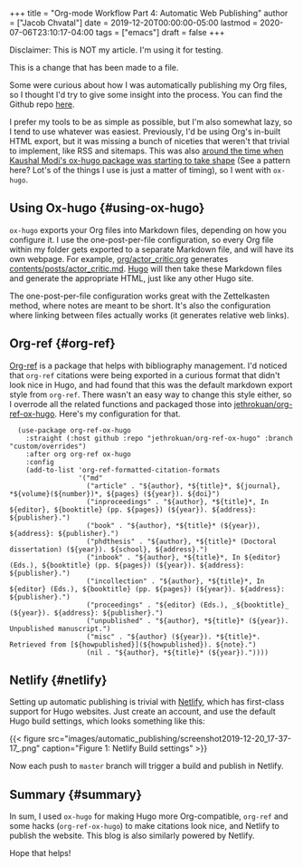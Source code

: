 +++
title = "Org-mode Workflow Part 4: Automatic Web Publishing"
author = ["Jacob Chvatal"]
date = 2019-12-20T00:00:00-05:00
lastmod = 2020-07-06T23:10:17-04:00
tags = ["emacs"]
draft = false
+++

Disclaimer: This is NOT my article. I'm using it for testing.

This is a change that has been made to a file.

Some were curious about how I was automatically publishing my
Org files, so I thought I'd try to give some insight into the process.
You can find the Github repo [here](https://github.com/jethrokuan/braindump/).

I prefer my tools to be as simple as possible, but I'm also somewhat
lazy, so I tend to use whatever was easiest. Previously, I'd be using
Org's in-built HTML export, but it was missing a bunch of niceties
that weren't that trivial to implement, like RSS and sitemaps. This
was also [around the time when Kaushal Modi's ox-hugo package was
starting to take shape](https://www.reddit.com/r/emacs/comments/6qahdz/what%5Fare%5Fyou%5Fcurrently%5Fdeveloping%5Fin%5Femacs%5Flisp/dkvxgvs?utm%5Fsource=share&utm%5Fmedium=web2x) (See a pattern here? Lot's of the things I use
is just a matter of timing), so I went with `ox-hugo`.


## Using Ox-hugo {#using-ox-hugo}

`ox-hugo` exports your Org files into Markdown files, depending on how
you configure it. I use the one-post-per-file configuration, so every
Org file within my folder gets exported to a separate Markdown file,
and will have its own webpage. For example, [org/actor\_critic.org](https://github.com/jethrokuan/braindump/blob/master/org/actor%5Fcritic.org)
generates [contents/posts/actor\_critic.md](https://github.com/jethrokuan/braindump/blob/master/content/posts/actor%5Fcritic.md). [Hugo](https://gohugo.io/) will then take these
Markdown files and generate the appropriate HTML, just like any other
Hugo site.

The one-post-per-file configuration works great with the Zettelkasten
method, where notes are meant to be short. It's also the configuration
where linking between files actually works (it generates relative web
links).


## Org-ref {#org-ref}

[Org-ref](https://github.com/jkitchin/org-ref) is a package that helps with bibliography management. I'd
noticed that `org-ref` citations were being exported in a curious
format that didn't look nice in Hugo, and had found that this was the
default markdown export style from `org-ref`. There wasn't an easy way
to change this style either, so I overrode all the related functions
and packaged those into [jethrokuan/org-ref-ox-hugo](https://github.com/jethrokuan/org-ref-ox-hugo/). Here's my
configuration for that.

```emacs-lisp
  (use-package org-ref-ox-hugo
    :straight (:host github :repo "jethrokuan/org-ref-ox-hugo" :branch "custom/overrides")
    :after org org-ref ox-hugo
    :config
    (add-to-list 'org-ref-formatted-citation-formats
                 '("md"
                   ("article" . "${author}, *${title}*, ${journal}, *${volume}(${number})*, ${pages} (${year}). ${doi}")
                   ("inproceedings" . "${author}, *${title}*, In ${editor}, ${booktitle} (pp. ${pages}) (${year}). ${address}: ${publisher}.")
                   ("book" . "${author}, *${title}* (${year}), ${address}: ${publisher}.")
                   ("phdthesis" . "${author}, *${title}* (Doctoral dissertation) (${year}). ${school}, ${address}.")
                   ("inbook" . "${author}, *${title}*, In ${editor} (Eds.), ${booktitle} (pp. ${pages}) (${year}). ${address}: ${publisher}.")
                   ("incollection" . "${author}, *${title}*, In ${editor} (Eds.), ${booktitle} (pp. ${pages}) (${year}). ${address}: ${publisher}.")
                   ("proceedings" . "${editor} (Eds.), _${booktitle}_ (${year}). ${address}: ${publisher}.")
                   ("unpublished" . "${author}, *${title}* (${year}). Unpublished manuscript.")
                   ("misc" . "${author} (${year}). *${title}*. Retrieved from [${howpublished}](${howpublished}). ${note}.")
                   (nil . "${author}, *${title}* (${year})."))))
```


## Netlify {#netlify}

Setting up automatic publishing is trivial with [Netlify](https://www.netlify.com/), which has
first-class support for Hugo websites. Just create an account, and use
the default Hugo build settings, which looks something like this:

{{< figure src="images/automatic_publishing/screenshot2019-12-20_17-37-17_.png" caption="Figure 1: Netlify Build settings" >}}

Now each push to `master` branch will trigger a build and publish in
Netlify.


## Summary {#summary}

In sum, I used `ox-hugo` for making Hugo more Org-compatible,
`org-ref` and some hacks (`org-ref-ox-hugo`) to make citations look
nice, and Netlify to publish the website. This blog is also similarly
powered by Netlify.

Hope that helps!
